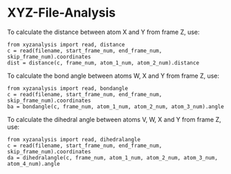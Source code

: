 # XYZ-File-Analysis

To calculate the distance between atom X and Y from frame Z, use:
```
from xyzanalysis import read, distance
c = read(filename, start_frame_num, end_frame_num, skip_frame_num).coordinates
dist = distance(c, frame_num, atom_1_num, atom_2_num).distance
```

To calculate the bond angle between atoms W, X and Y from frame Z, use:
```
from xyzanalysis import read, bondangle
c = read(filename, start_frame_num, end_frame_num, skip_frame_num).coordinates
ba = bondangle(c, frame_num, atom_1_num, atom_2_num, atom_3_num).angle
```

To calculate the dihedral angle between atoms V, W, X and Y from frame Z, use:
```
from xyzanalysis import read, dihedralangle
c = read(filename, start_frame_num, end_frame_num, skip_frame_num).coordinates
da = dihedralangle(c, frame_num, atom_1_num, atom_2_num, atom_3_num, atom_4_num).angle
```

